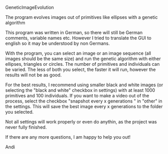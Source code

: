 GeneticImageEvolution

The program evolves images out of primitives like ellipses with a genetic algorithm

This program was written in German, so there will still be German comments, variable names etc. However I tried to translate the GUI to english so it may be understood by non Germans.

With the program, you can select an image or an image sequence (all images should be the same size) and run the genetic algorithm with either ellipses, triangles or circles. The number of primitives and individuals can be varied. The less of both you select, the faster it will run, however the results will not be as good.

For the best results, I recommend using smaller black and white images (or selecting the "black and white" checkbox in settings) with at least 1000 primitives and 100 individuals. If you want to make a video out of the process, select the checkbox "snapshot every x generations " in "other" in the settings. This will save the best image every x generations to the folder you selected.

Not all settings will work properly or even do anythin, as the project was never fully finished.

If there are any more questions, I am happy to help you out!

Andi